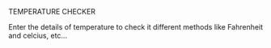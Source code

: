TEMPERATURE CHECKER 

Enter the details of temperature to check it different methods like Fahrenheit and celcius, etc...
